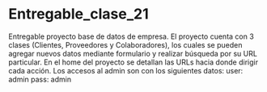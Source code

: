 # Entregable_clase_21

Entregable proyecto base de datos de empresa.
El proyecto cuenta con 3 clases (Clientes, Proveedores y Colaboradores), los cuales se pueden agregar nuevos datos mediante formulario y realizar búsqueda por su URL particular.
En el home del proyecto se detallan las URLs hacia donde dirigir cada acción.
Los accesos al admin son con los siguientes datos:
user: admin
pass: admin
